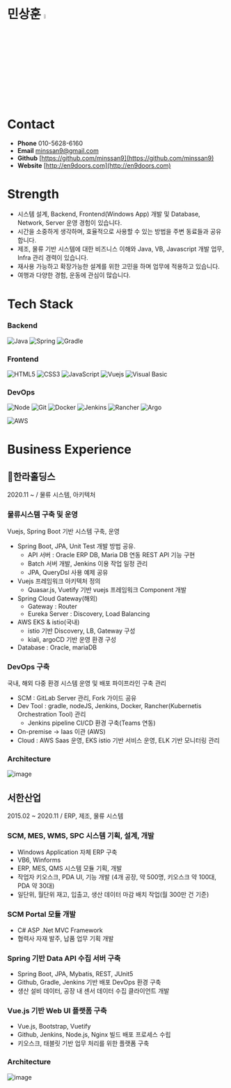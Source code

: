 # 민상훈 <img src = "https://user-images.githubusercontent.com/9455624/170505262-e8d464a4-cc08-48de-89f0-734b3ad99e17.png" width="5%" height="5%">
# Contact

- **Phone** 010-5628-6160
- **Email** minssan9@gmail.com
- **Github** [https://github.com/minssan9](https://github.com/minssan9)
- **Website** [http://en9doors.com](http://en9doors.com)


# Strength

- 시스템 설계, Backend, Frontend(Windows App) 개발 및 Database, Network, Server 운영 경험이 있습니다.
- 시간을 소중하게 생각하며, 효율적으로 사용할 수 있는 방법을 주변 동료들과 공유합니다.
- 제조, 물류 기반 시스템에 대한 비즈니스 이해와 Java, VB, Javascript 개발 업무, Infra 관리 경력이 있습니다.
- 재사용 가능하고 확장가능한 설계를 위한 고민을 하며 업무에 적용하고 있습니다.
- 여행과 다양한 경험, 운동에 관심이 많습니다.

# Tech Stack

### Backend
![Java](https://img.shields.io/badge/-Java-F05032?style=for-the-badge&logo=Java&logoColor=ffffff)
![Spring](https://img.shields.io/badge/-SpringBoot-6DB33F?style=for-the-badge&logo=SpringBoot&logoColor=ffffff&color=6DB33F)
![Gradle](https://img.shields.io/badge/-Gradle-02303A?style=for-the-badge&logo=Gradle&logoColor=ffffff&color=02303A)  

### Frontend
![HTML5](https://img.shields.io/badge/-HTML5-F05032?style=for-the-badge&logo=html5&logoColor=ffffff)
![CSS3](https://img.shields.io/badge/-CSS3-007ACC?style=for-the-badge&logo=css3)
![JavaScript](https://img.shields.io/badge/-JavaScript-%23F7DF1C?style=for-the-badge&logo=javascript&logoColor=000000&labelColor=%23F7DF1C&color=%23FFCE5A)
![Vuejs](https://img.shields.io/badge/-Vue.js-%23F7DF1C?style=for-the-badge&logo=Vue.js&logoColor=000000&color=4FC08D)
![Visual Basic](https://img.shields.io/badge/-VisualBasic-%23F7DF1C?style=for-the-badge&logo=VisualStudio&logoColor=000000&color=5C2D91)

### DevOps
![Node](https://img.shields.io/badge/-Nodejs-43853d?style=for-the-badge&logo=Node.js&logoColor=white) 
![Git](https://img.shields.io/badge/-Git-F05032?style=for-the-badge&logo=git&logoColor=ffffff)
![Docker](https://img.shields.io/badge/-Docker-46a2f1?style=for-the-badge&logo=docker&logoColor=ffffff)
![Jenkins](https://img.shields.io/badge/-Jenkins-D24939?style=for-the-badge&logo=jenkins&logoColor=ffffff)
![Rancher](https://img.shields.io/badge/-Rancher-0075A8?style=for-the-badge&logo=rancher&logoColor=ffffff)
![Argo](https://img.shields.io/badge/-Argo-EF7B4D?style=for-the-badge&logo=rancher&logoColor=ffffff)

![AWS](https://img.shields.io/badge/-AmazonAWS-232F3E?style=for-the-badge&logo=AmazonAWS&logoColor=ffffff)



# Business Experience 

## 🏢한라홀딩스
2020.11 ~ / 물류 시스템, 아키텍처

### 물류시스템 구축 및 운영
Vuejs, Spring Boot 기반 시스템 구축, 운영
- Spring Boot, JPA, Unit Test 개발 방법 공유.
    - API 서버 : Oracle ERP DB, Maria DB 연동 REST API 기능 구현
    - Batch 서버 개발, Jenkins 이용 작업 일정 관리
    - JPA, QueryDsl 사용 예제 공유
- Vuejs 프레임워크 아키텍처 정의
    - Quasar.js, Vuetify 기반 vuejs 프레임워크 Component 개발
- Spring Cloud Gateway(해외)
    - Gateway : Router
    - Eureka Server : Discovery, Load Balancing
- AWS EKS & istio(국내)
    - istio 기반 Discovery, LB, Gateway 구성
    - kiali, argoCD 기반 운영 환경 구성
- Database : Oracle, mariaDB

### DevOps 구축
국내, 해외 다중 환경 시스템 운영 및 배포 파이프라인 구축 관리
- SCM : GitLab Server 관리, Fork 가이드 공유
- Dev Tool : gradle, nodeJS, Jenkins, Docker, Rancher(Kubernetis Orchestration Tool) 관리
    - Jenkins pipeline CI/CD 환경 구축(Teams 연동)
- On-premise → Iaas 이관 (AWS)
- Cloud : AWS Saas 운영, EKS istio 기반 서비스 운영, ELK 기반 모니터링 관리

### Architecture  
![image](https://user-images.githubusercontent.com/9455624/170506340-b5787c8a-e3ae-4b80-a5ff-002779b36669.png)


## 서한산업
2015.02 ~ 2020.11 / ERP, 제조, 물류 시스템

### SCM, MES, WMS, SPC 시스템 기획, 설계, 개발
- Windows Application 자체 ERP 구축
- VB6, Winforms
- ERP, MES, QMS 시스템 모듈 기획, 개발
- 작업자 키오스크, PDA UI, 기능 개발 (4개 공장, 약 500명, 키오스크 약 100대, PDA 약 30대)
- 일단위, 월단위 재고, 입출고, 생산 데이터 마감 배치 작업(월 300만 건 기준)

### SCM Portal 모듈 개발
- C# ASP .Net MVC Framework
- 협력사 자재 발주, 납품 업무 기획 개발

### Spring 기반 Data API 수집 서버 구축
- Spring Boot, JPA, Mybatis, REST, JUnit5
- Github, Gradle, Jenkins 기반 배포 DevOps 환경 구축
- 생산 설비 데이터, 공장 내 센서 데이터 수집 클라이언트 개발

### Vue.js 기반 Web UI 플랫폼 구축
- Vue.js, Bootstrap, Vuetify
- Github, Jenkins, Node.js, Nginx 빌드 배포 프로세스 수립
- 키오스크, 태블릿 기반 업무 처리를 위한 플랫폼 구축

### Architecture  
![image](https://user-images.githubusercontent.com/9455624/170506818-26aa1bbd-8d7e-4f62-bd28-a77475fe25da.png)
